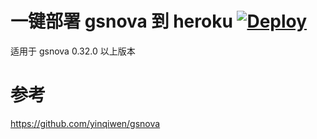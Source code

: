 # 一键部署 gsnova 到 heroku [![Deploy](https://www.herokucdn.com/deploy/button.png)](https://heroku.com/deploy)
适用于 gsnova 0.32.0 以上版本 

# 参考
https://github.com/yinqiwen/gsnova
